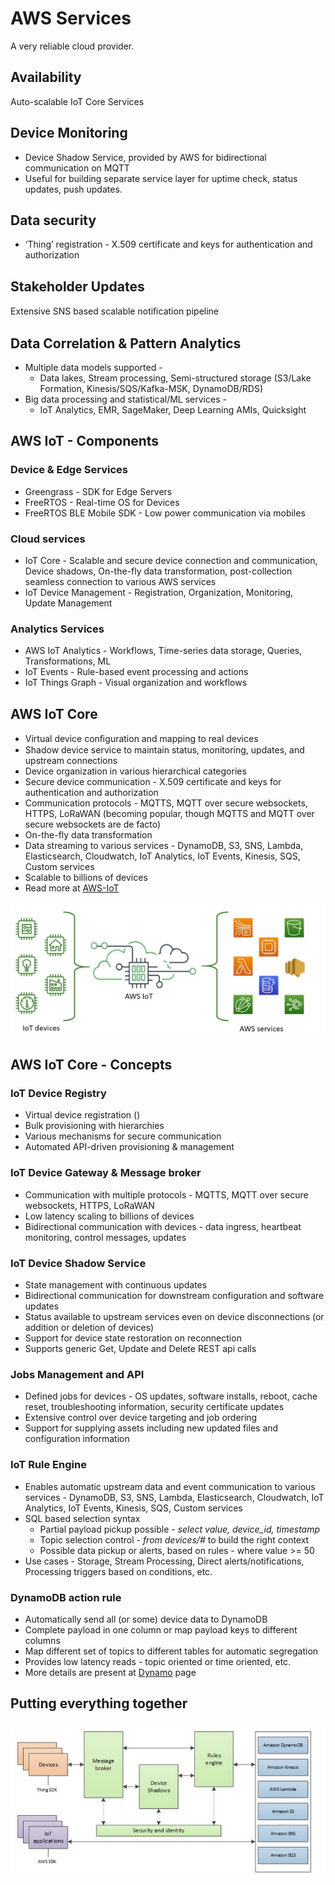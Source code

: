 # AWS Services
A very reliable cloud provider.

## Availability
Auto-scalable IoT Core Services

## Device Monitoring
* Device Shadow Service, provided by AWS for bidirectional communication on MQTT
* Useful for building separate service layer for uptime check, status updates, push updates.

## Data security
* ‘Thing’ registration - X.509 certificate and keys for authentication and authorization

## Stakeholder Updates
Extensive SNS based scalable notiﬁcation pipeline

## Data Correlation & Pattern Analytics
* Multiple data models supported - 
  * Data lakes, Stream processing, Semi-structured storage (S3/Lake Formation, Kinesis/SQS/Kafka-MSK, DynamoDB/RDS)
* Big data processing and statistical/ML services - 
  * IoT Analytics, EMR, SageMaker, Deep Learning AMIs, Quicksight

## AWS IoT - Components

### Device & Edge Services
* Greengrass - SDK for Edge Servers
* FreeRTOS - Real-time OS for Devices
* FreeRTOS BLE Mobile SDK - Low power communication via mobiles

### Cloud services
* IoT Core - Scalable and secure device connection and communication, Device shadows, On-the-fly data transformation, post-collection seamless connection to various AWS services
* IoT Device Management - Registration, Organization, Monitoring, Update Management

### Analytics Services
* AWS IoT Analytics - Workflows, Time-series data storage, Queries, Transformations, ML
* IoT Events - Rule-based event processing and actions
* IoT Things Graph - Visual organization and workflows

## AWS IoT Core
* Virtual device conﬁguration and mapping to real devices
* Shadow device service to maintain status, monitoring, updates, and upstream connections 
* Device organization in various hierarchical categories 
* Secure device communication - X.509 certificate and keys for authentication and authorization
* Communication protocols - MQTTS, MQTT over secure websockets, HTTPS, LoRaWAN (becoming popular, though MQTTS and MQTT over secure websockets are de facto)
* On-the-fly data transformation 
* Data streaming to various services - DynamoDB, S3, SNS, Lambda, Elasticsearch, Cloudwatch, IoT Analytics, IoT Events, Kinesis, SQS, Custom services 
* Scalable to billions of devices 
* Read more at [AWS-IoT](https://aws.amazon.com/iot-core/)

![Big Picture - AWS IoT](../images/AWS-IoT-Big-Picture.png)


## AWS IoT Core - Concepts

### IoT Device Registry
* Virtual device registration ()
* Bulk provisioning with hierarchies 
* Various mechanisms for secure communication 
* Automated API-driven provisioning & management

### IoT Device Gateway & Message broker
* Communication with multiple protocols - MQTTS, MQTT over secure websockets, HTTPS, LoRaWAN
* Low latency scaling to billions of devices
* Bidirectional communication with devices - data ingress, heartbeat monitoring, control messages, updates

### IoT Device Shadow Service
* State management with continuous updates
* Bidirectional communication for downstream configuration and software updates
* Status available to upstream services even on device disconnections (or addition or deletion of devices)
* Support for device state restoration on reconnection
* Supports generic Get, Update and Delete REST api calls 

### Jobs Management and API
* Defined jobs for devices - OS updates, software installs, reboot, cache reset, troubleshooting information, security certificate updates
* Extensive control over device targeting and job ordering
* Support for supplying assets including new updated files and configuration information

### IoT Rule Engine
* Enables automatic upstream data and event communication to various services - DynamoDB, S3, SNS, Lambda, Elasticsearch, Cloudwatch, IoT Analytics, IoT Events, Kinesis, SQS, Custom services
* SQL based selection syntax
  * Partial payload pickup possible - _select value, device_id, timestamp_ 
  * Topic selection control - _from devices/#_ to build the right context
  * Possible data pickup or alerts, based on rules - where value >= 50
* Use cases - Storage, Stream Processing, Direct alerts/notifications, Processing triggers based on conditions, etc.

### DynamoDB action rule
* Automatically send all (or some) device data to DynamoDB 
* Complete payload in one column or map payload keys to different columns 
* Map different set of topics to different tables for automatic segregation
* Provides low latency reads - topic oriented or time oriented, etc.
* More details are present at [Dynamo](../../Database/NoSQL/key-value-database/dynamoDB.md) page

## Putting everything together

![](../images/AWS-IoT-Implementation.png)
